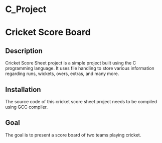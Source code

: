 # C_Project

# Cricket Score Board

   ## Description

   Cricket Score Sheet project is a simple project built using the C programming language. It uses file handling to store various information regarding runs, wickets, overs,          extras, and many more.
   
   ## Installation

   The source code of this cricket score sheet project needs to be compiled using GCC compiler.
   
   ## Goal
   
   The goal is to present a score board of two teams playing cricket.
